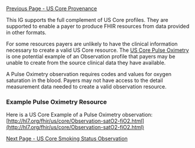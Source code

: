 [Previous Page - US Core Provenance](USCoreProvenance.html)

This IG supports the full complement of US Core profiles. They are supported to enable a payer to produce FHIR resources from data provided in other formats.

For some resources payers are unlikely to have the clinical information necessary to create a valid US Core resource. The [US Core Pulse Oximetry](http://hl7.org/fhir/us/core/StructureDefinition-us-core-pulse-oximetry.html) is one potential example of an Observation profile that payers may be unable to create from the source clinical data they have available.

A Pulse Oximetry observation requires codes and values for oxygen saturation in the blood. Payers may not have access to the detail measurement data needed to create a valid observation resource.

### Example Pulse Oximetry Resource

Here is a US Core Example of a Pulse Oximetry observation: [http://hl7.org/fhir/us/core/Observation-satO2-fiO2.html](http://hl7.org/fhir/us/core/Observation-satO2-fiO2.html)

[Next Page - US Core Smoking Status Observation](USCoreSmokingStatusObservation.html)
